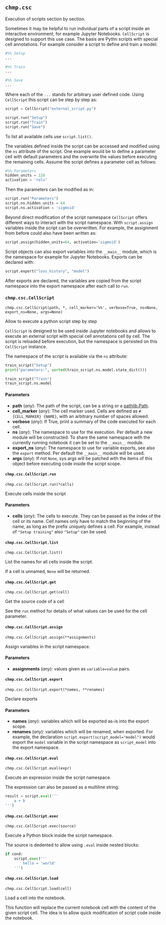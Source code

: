 ## `chmp.csc`

Execution of scripts section by section.

Sometimes it may be helpful to run individual parts of a script inside an
interactive environment, for example Jupyter Notebooks. `CellScript` is
designed to support this use case. The basis are Pythn scripts with special cell
annotations. For example consider a script to define and train a model:

```python
#%% Setup
...

#%% Train
...

#%% Save
...
```

Where each of the `...` stands for arbitrary user defined code. Using
`CellScript` this script can be step by step as:

```python
script = CellScript("external_script.py")

script.run("Setup")
script.run("Train")
script.run("Save")
```

To list all available cells use `script.list()`.

The variables defined inside the script can be accessed and modified using the
`ns` attribute of the script. One example would be to define a parameter cell
with default parameters and the overwrite the values before executing the
remaining cells. Assume the script defines a parameter cell as follows:

```python
#%% Parameters
hidden_units = 128
activation = 'relu'
```

Then the parameters can be modified as in:

```python
script.run("Parameters")
script.ns.hidden_units = 64
script.ns.activation = 'sigmoid'
```

Beyond direct modification of the script namespace `CellScript` offers
different ways to interact with the script namespace. With
`script.assign` variables inside the script can be overwritten. For example,
the assignment from before could also have been written as:

```python
script.assign(hidden_units=64, activation='sigmoid')
```

Script objects can also export variables into the `__main__` module, which is
the namespace for example for Jupyter Notebooks. Exports can be declared with:

```python
script.export("loss_history", "model")
```

After exports are declared, the variables are copied from the script namespace
into the export namespace after each call to `run`.


### `chmp.csc.CellScript`
`chmp.csc.CellScript(path, *, cell_marker='%%', verbose=True, ns=None, export_ns=None, args=None)`

Allow to execute a python script step by step

`CellScript` is designed to be used inside Jupyter notebooks and allows to
execute an external script with special cell annotations cell by cell. The
script is reloaded before execution, but the namespace is persisted on this
`CellScript` instance.

The namespace of the script is available via the `ns` attribute:

```python
train_script("Setup")
print("parameters:", sorted(train_script.ns.model.state_dict()))

train_script("Train")
train_script.ns.model
```

#### Parameters

* **path** (*any*):
  The path of the script, can be a string or a [pathlib.Path](#pathlibpath).
* **cell_marker** (*any*):
  The cell marker used. Cells are defined as `# {CELL_MARKER} {NAME}`,
  with an arbitrary number of spaces allowed.
* **verbose** (*any*):
  If True, print a summary of the code executed for each cell.
* **ns** (*any*):
  The namespace to use for the execution. Per default a new module will
  be constructed. To share the same namespace with the currently running
  notebook it can be set to the `__main__` module.
* **export_ns** (*any*):
  The namespace to use for variable exports, see also the `export`
  method. Per default the `__main__` module will be used.
* **args** (*any*):
  If not `None`, sys.args will be patched with the items of this object
  before executing code inside the script scope.


#### `chmp.csc.CellScript.run`
`chmp.csc.CellScript.run(*cells)`

Execute cells inside the script

#### Parameters

* **cells** (*any*):
  The cells to execute. They can be passed as the index of the cell
  or its name. Cell names only have to match the beginning of the
  name, as long as the prefix uniquely defines a cell. For example,
  instead of `"Setup training"` also `"Setup"` can be used.


#### `chmp.csc.CellScript.list`
`chmp.csc.CellScript.list()`

List the names for all cells inside the script.

If a cell is unnamed, `None` will be returned.


#### `chmp.csc.CellScript.get`
`chmp.csc.CellScript.get(cell)`

Get the source code of a cell

See the `run` method for details of what values can be used for the
cell parameter.


#### `chmp.csc.CellScript.assign`
`chmp.csc.CellScript.assign(**assignments)`

Assign variables in the script namespace.

#### Parameters

* **assignments** (*any*):
  values given as `variable=value` pairs.


#### `chmp.csc.CellScript.export`
`chmp.csc.CellScript.export(*names, **renames)`

Declare exports

#### Parameters

* **names** (*any*):
  variables which will be exported as-is into the export scope.
* **renames** (*any*):
  variables which will be renamed, when exported. For example, the
  declaration `script.export(script_model="model")` would export
  the `model`  variable in the script namespace as `script_model`
  into the export namespace.


#### `chmp.csc.CellScript.eval`
`chmp.csc.CellScript.eval(expr)`

Execute an expression inside the script namespace.

The expression can also be passed as a multiline string:

```python
result = script.eval('''
    a + b
''')
```


#### `chmp.csc.CellScript.exec`
`chmp.csc.CellScript.exec(source)`

Execute a Python block inside the script namespace.

The source is dedented to  allow using  `.eval` inside nested
blocks:

```python
if cond:
    script.exec('''
        hello = 'world'
    ''')
```


#### `chmp.csc.CellScript.load`
`chmp.csc.CellScript.load(cell)`

Load a cell into the notebook.

This function will replace the current notebook cell with the content
of the given script cell. The idea is to allow quick modification of
script code inside the notebook.

